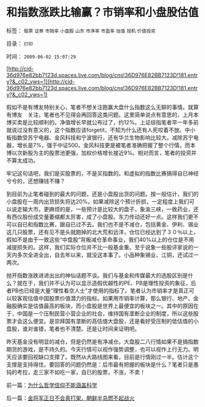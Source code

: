 # 和指数涨跌比输赢？市销率和小盘股估值

标签： `股票` `证券` `市销率` `小盘股` `山东` `市净率` `市盈率` `估值` `投机` `价值投资` 

目录： `打印`

时间： `2009-06-02 15:07:29`

[http://cid-36d976e82bb7123d.spaces.live.com/blog/cns!36D976E82BB7123D!181.entry?&_c02_vws=1](http://cid-36d976e82bb7123d.spaces.live.com/blog/cns!36D976E82BB7123D!181.entry?&_c02_vws=1)

假如不是有博友特别关心，笔者不想关注跑赢大盘什么指数这么无聊的事情。就算有博友　关注，笔者也不见得会再回答这类问题。这里简单说点有意思的，上月本博买卖是比较顺利的。净值增长早就公布过了，约12%。上证综指笔者早一年多前就说过没有意义的，这个指数应该forgetit，不知为什么还有人死咬着不放。中小板指数受苏宁电器、金风科技和宁波银行，还有华兰生物影响比较大。减除苏宁电器，增长是7%，强于中证500。金风科技更是被笔者准确把握了整个行情。而本博以次新股为主的股票池更强，加权价格增长接近9%。相对而言，笔者的投资并不算太成功。

牢记这句话吧，我们是买股票的，不是买指数的。和虚拟的指数比赛搞得自已神经兮兮的，还想赚钱不赚？

到目前为止笔者碰到的最大的问题，还是小盘股出货的问题。按一般估计，我们的小盘股在一周内出货损失将达20%。如果减除这个预计折损，一定程度上我们可以说走输大市。更麻烦的是，一些预计是比较大的盘子，象渝三峡，一致药业，还有西仪股份成交量萎缩都太厉害，成了小盘股。东力传动还好一点。这样我们更不可以自已和指数比赛，跟自已过不去。我们也不是不减仓，包括黄金、伊利、锡业这几只股票，还有见不是头就跑掉的北大荒和远洋，仓位已经达到了３０％以上，假如不是由于一致这些“中盘股”背叛减仓革命事业，我们40%以上的仓位是不用减提损失的。这样，我们实际仓位并不比一般基金重。至于说象一些股评家说的一天内多次全进全出，自去年以来，就没这本事了。小品种象锡业、江铜，还试过一两次。

抛开指数涨跌进进出出的神仙话题不谈。我们与基金和传媒最大的选股区别是什么？就在于，我们并不认为可以显示造假优越性的PE、PB是理性投资的象征，后者PB也已经是大量“理性看空人士”才使用的指标了。笔者认为市销率才是真正可以较客观估值中国股票价值潜力的指标。如果用市销率计算，那么银行、地产、金融股确实是估值最高的板块，而小盘股是世界上最便宜的板块之一。其中的原因在于，中国是一个压制民营小营企业的社会，维持国有垄断企业的制度，所以这些股票才会这么便宜。是崇拜国有垄断的高估值大盘股，还是看好受压制的低估值的小盘股，谁对谁错，笔者也不清楚。还是让时间来证明吧。

昨天基金没有明显的减仓，但是仍然是有净减仓。大盘股二八行情如果不是搞指数期货的游戏，是不持久的。今天行情可以视作强势调整，也可以视作上行无力。明天应该要回视缺口支撑了。既然从大路线图来看，目前是行情刚过一半。估计这个支撑是支持得住。要回答的问题仍然是：后市最有把握的板块是什么？笔者只是愚钝的考拉，走三家不如吃一家，自已的股票，不涨，不卖！



前一篇：[为什么哲学信仰不能涵盖科学](../../../2009/6/1/为什么哲学信仰不能涵盖科学.md)

后一篇：[金将军正日不会真打架，朝鲜半岛燃不起战火](../../../2009/6/2/金将军正日不会真打架，朝鲜半岛燃不起战火.md)